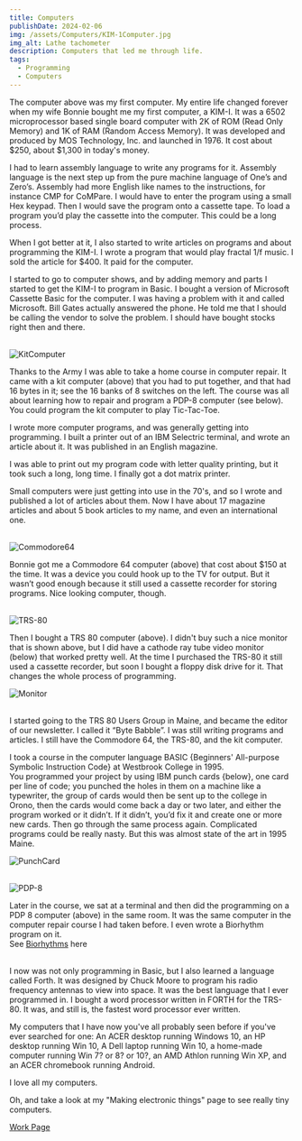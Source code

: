 ```yaml
---
title: Computers
publishDate: 2024-02-06
img: /assets/Computers/KIM-1Computer.jpg
img_alt: Lathe tachometer
description: Computers that led me through life.
tags:
  - Programming
  - Computers
---
```

The computer above was my first computer.
My entire life changed forever when my wife Bonnie bought me my first computer, a KIM-I. It was a 6502 microprocessor  based single board computer with 2K of ROM (Read Only Memory) and 1K of RAM (Random Access Memory). It was developed and produced by MOS Technology, Inc. and launched in 1976. It cost about $250, about $1,300 in today's money.

I had to learn assembly language to write any programs for it. Assembly language is the next step up from the pure machine language of One’s and Zero’s. Assembly had more English like names to the instructions, for instance CMP for CoMPare. I would have to enter the program using a small Hex keypad. Then I would save the program onto a cassette tape. To load a program you’d play the cassette into the computer. This could be a long process.

When I got better at it, I also started to write articles on programs and about programming the KIM-I. I wrote a program that would play fractal 1/f music. I sold the article for $400. It paid for the computer.

I started to go to computer shows, and by adding memory and parts I started to get the KIM-I to program in Basic. I bought a version of Microsoft Cassette Basic for the computer. I was having a problem with it and called Microsoft. Bill Gates actually answered the phone. He told me that I should be calling the vendor to solve the problem. I should have bought stocks right then and there.<br><br>

![KitComputer](/assets/Computers/KitComputer.JPG)<br>

Thanks to the Army I was able to take a home course in computer repair. It came with a kit computer (above) that you had to put together, and that had 16 bytes in it; see the 16 banks of 8 switches on the left. The course was all about learning how to repair and program a PDP-8 computer (see below). You could program the kit computer to play Tic-Tac-Toe.

I wrote more computer programs, and was generally getting into programming. I built a printer out of an IBM Selectric terminal, and wrote an article about it. It was published in an English magazine.

I was able to print out my program code with letter quality printing, but it took such a long, long time. I finally got a dot matrix printer.

Small computers were just getting into use in the 70's, and so I wrote and published a lot of articles about them. Now I have about 17 magazine articles and about 5 book articles to my name, and even an international one.<br><br>

![Commodore64](/assets/Computers/Commodore-64.png)<br>

Bonnie got me a Commodore 64 computer (above) that cost about $150 at the time. It was a device you could hook up to the TV for output. But it wasn’t good enough because it still used a cassette recorder for storing programs. Nice looking computer, though.<br><br>

![TRS-80](/assets/Computers/TRS-80.png)<br>

Then I bought a TRS 80 computer (above). I didn't buy such a nice monitor that is shown above, but I did have a cathode ray tube video monitor (below) that worked pretty well. At the time I purchased the TRS-80 it still used a cassette recorder, but soon I bought a floppy disk drive for it. That changes the whole process of programming.

![Monitor](/assets/Computers/Monitor.JPG)<br><br>

I started going to the TRS 80 Users Group in Maine, and became the editor of our newsletter. I called it “Byte Babble”. I was still writing programs and articles. I still have the Commodore 64, the TRS-80, and the kit computer.

I took a course in the computer language BASIC {Beginners' All-purpose Symbolic Instruction Code} at Westbrook College in 1995.<br>
You programmed your project by using IBM punch cards {below}, one card per line of code; you punched the holes in them on a machine like a typewriter, the group of cards would then be sent up to the college in Orono, then the cards would come back a day or two later, and either the program worked or it didn’t. If it didn’t, you’d fix it and create one or more new cards. Then go through the same process again. Complicated programs could be really nasty. But this was almost state of the art in 1995 Maine.

![PunchCard](/assets/Computers/PunchCard.png)<br><br>

![PDP-8](/assets/Computers/PDP-8.png)<br>

Later in the course, we sat at a terminal and then did the programming on a PDP 8 computer (above) in the same room. It  was the same computer in the computer repair course I had taken before. I even wrote a Biorhythm program on it.<br>
See <a href="https://en.wikipedia.org/wiki/Biorhythm_(pseudoscience" target="_blank">Biorhythms</a> here<br><br>

I now was not only programming in Basic, but I also learned a language called Forth. It was designed by Chuck Moore to program his radio frequency antennas to view into space. It was the best language that I ever programmed in. I bought a word processor written in FORTH for the TRS-80. It was, and still is, the fastest word processor ever written.

My computers that I have now you've all probably seen before if you've ever searched for one: An ACER desktop running Windows 10, an HP desktop running Win 10, A Dell laptop running Win 10, a home-made computer running Win 7? or 8? or 10?, an AMD Athlon running Win XP, and an ACER chromebook running Android.

I love all my computers.

Oh, and take a look at my "Making electronic things" page to see really tiny computers.

<a href="/work/">Work Page</a>
